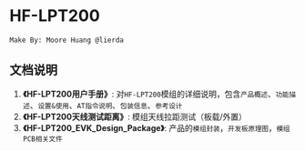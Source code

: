 HF-LPT200
=========

    Make By: Moore Huang @lierda

## 文档说明
1. **《HF-LPT200用户手册》**: 对`HF-LPT200`模组的详细说明，包含`产品概述`、`功能描述`、`设置&使用`、`AT指令说明`、`包装信息`、`参考设计`
2. **《HF-LPT200天线测试距离》**: 模组天线拉距测试（板载/外置）
3. **《HF-LPT200_EVK_Design_Package》**: 产品的`模组封装`，`开发板原理图`，`模组PCB相关文件`